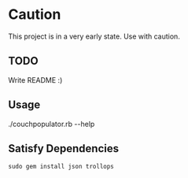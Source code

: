# Caution

This project is in a very early state. Use with caution.


## TODO

Write README :)


## Usage

./couchpopulator.rb --help


## Satisfy Dependencies

    sudo gem install json trollops